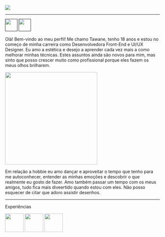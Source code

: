 <img src="https://cdn.discordapp.com/attachments/818953098520821832/865058696132689950/735918_3.png"/>

<hr>

<a href=""><img src="https://cdn.discordapp.com/attachments/818953098520821832/865059821660405770/unknown.png" width="40px"/></a>
<a href=""><img src="https://cdn.discordapp.com/attachments/818953098520821832/865059855126626314/unknown.png" width="40px"/></a>

Olá! Bem-vindo ao meu perfil! Me chamo Tawane, tenho 18 anos e estou no começo de minha carreira como Desenvolvedora Front-End e UI/UX Designer. Eu amo a estética e desejo a aprender cada vez mais a como melhorar 
minhas técnicas. Estes assuntos ainda são novos para mim, mas sinto que posso crescer muito como profissional porque eles fazem os meus olhos brilharem. 

<img src="https://cdn.discordapp.com/attachments/818953098520821832/865054366776033280/unknown.png" width="300px"/>

Em relação a hobbie eu amo dançar e aproveitar o tempo que tenho para me autoconhecer, entender as minhas emoções e descobrir o que realmente eu gosto de fazer. Amo também passar um tempo com os meus amigos, tudo fica mais diveertido quando estou com eles. Não posso esquecer de citar que adoro assistir desenhos.

<hr>

Experiências

<img src="https://cdn.discordapp.com/attachments/818953098520821832/865053812725121064/unknown.png" width="60px"/></a>
<img src="https://cdn.discordapp.com/attachments/818953098520821832/865053772140249119/unknown.png" width="60px"/><a/>
<img src="https://cdn.discordapp.com/attachments/818953098520821832/865053866805297162/unknown.png" width="60px"/><a/>
